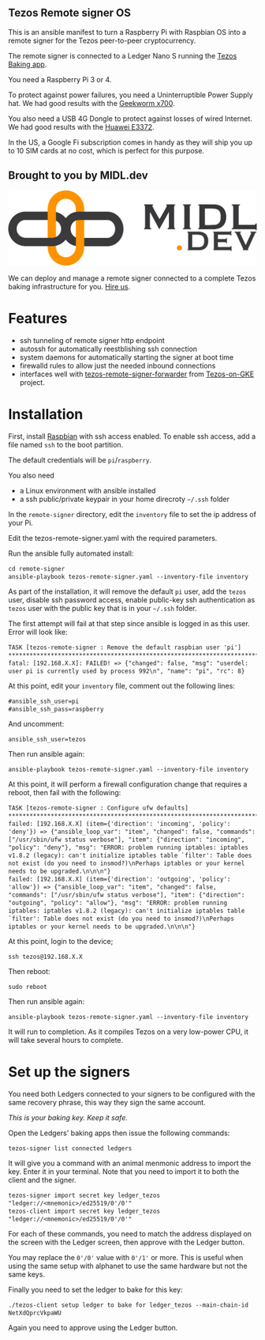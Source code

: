 Tezos Remote signer OS
----------------------

This is an ansible manifest to turn a Raspberry Pi with Raspbian OS into a remote signer for the Tezos peer-to-peer cryptocurrency.

The remote signer is connected to a Ledger Nano S running the [Tezos Baking app](https://github.com/obsidiansystems/ledger-app-tezos).

You need a Raspberry Pi 3 or 4.

To protect against power failures, you need a Uninterruptible Power Supply hat. We had good results with the [Geekworm x700](https://geekworm.com/products/rapberry-pi-ups-hat-safe-shutdown-shield-x700-power-management-board).

You also need a USB 4G Dongle to protect against losses of wired Internet. We had good results with the [Huawei E3372](https://www.amazon.com/Huawei-E3372h-153-Unlocked-Europe-Middle/dp/B01N6P3HI2).

In the US, a Google Fi subscription comes in handy as they will ship you up to 10 SIM cards at no cost, which is perfect for this purpose.

Brought to you by MIDL.dev
--------------------------

![MIDL.dev](midl-dev-logo.png)

We can deploy and manage a remote signer connected to a complete Tezos baking infrastructure for you. [Hire us](https://midl.dev).

Features
========

* ssh tunneling of remote signer http endpoint
* autossh for automatically reestblishing ssh connection
* system daemons for automatically starting the signer at boot time
* firewalld rules to allow just the needed inbound connections
* interfaces well with [tezos-remote-signer-forwarder](https://github.com/midl-dev/tezos-on-gke/tree/master/docker/tezos-remote-signer-forwarder) from [Tezos-on-GKE](https://github.com/midl-dev/tezos-on-gke/tree/master/docker/tezos-remote-signer-forwarder) project.

Installation
============

First, install [Raspbian](https://www.raspberrypi.org/downloads/raspbian/) with ssh access enabled. To enable ssh access, add a file named `ssh` to the boot partition.

The default credentials will be `pi`/`raspberry`.

You also need

* a Linux environment with ansible installed
* a ssh public/private keypair in your home direcroty `~/.ssh` folder

In the `remote-signer` directory, edit the `inventory` file to set the ip address of your Pi.

Edit the tezos-remote-signer.yaml with the required parameters.

Run the ansible fully automated install:

```
cd remote-signer
ansible-playbook tezos-remote-signer.yaml --inventory-file inventory
```

As part of the installation, it will remove the default `pi` user, add the `tezos` user, disable ssh password access, enable public-key ssh authentication as `tezos` user with the public key that is in your `~/.ssh` folder.

The first attempt will fail at that step since ansible is logged in as this user. Error will look like:

```
TASK [tezos-remote-signer : Remove the default raspbian user 'pi'] ***********************************************************************************************************************************************************************************************************************************************************
fatal: [192.168.X.X]: FAILED! => {"changed": false, "msg": "userdel: user pi is currently used by process 992\n", "name": "pi", "rc": 8}
```

At this point, edit your `inventory` file, comment out the following lines:

```
#ansible_ssh_user=pi
#ansible_ssh_pass=raspberry
```

And uncomment:

```
ansible_ssh_user=tezos
```

Then run ansible again:

```
ansible-playbook tezos-remote-signer.yaml --inventory-file inventory
```

At this point, it will perform a firewall configuration change that requires a reboot, then fail with the following:

```
TASK [tezos-remote-signer : Configure ufw defaults] **************************************************************************************************************************************************************************************************************************************************************************
failed: [192.168.X.X] (item={'direction': 'incoming', 'policy': 'deny'}) => {"ansible_loop_var": "item", "changed": false, "commands": ["/usr/sbin/ufw status verbose"], "item": {"direction": "incoming", "policy": "deny"}, "msg": "ERROR: problem running iptables: iptables v1.8.2 (legacy): can't initialize iptables table `filter': Table does not exist (do you need to insmod?)\nPerhaps iptables or your kernel needs to be upgraded.\n\n\n"}
failed: [192.168.X.X] (item={'direction': 'outgoing', 'policy': 'allow'}) => {"ansible_loop_var": "item", "changed": false, "commands": ["/usr/sbin/ufw status verbose"], "item": {"direction": "outgoing", "policy": "allow"}, "msg": "ERROR: problem running iptables: iptables v1.8.2 (legacy): can't initialize iptables table `filter': Table does not exist (do you need to insmod?)\nPerhaps iptables or your kernel needs to be upgraded.\n\n\n"}
```

At this point, login to the device;

```
ssh tezos@192.168.X.X
```

Then reboot:

```
sudo reboot
```

Then run ansible again:

```
ansible-playbook tezos-remote-signer.yaml --inventory-file inventory
```

It will run to completion. As it compiles Tezos on a very low-power CPU, it will take several hours to complete.

Set up the signers
==================

You need both Ledgers connected to your signers to be configured with the same recovery phrase, this way they sign the same account.

*This is your baking key. Keep it safe.*

Open the Ledgers' baking apps then issue the following commands:

```
tezos-signer list connected ledgers
```

It will give you a command with an animal menmonic address to import the key. Enter it in your terminal. Note that you need to import it to both the client and the signer.

```
tezos-signer import secret key ledger_tezos "ledger://<mnemonic>/ed25519/0'/0'" 
tezos-client import secret key ledger_tezos "ledger://<mnemonic>/ed25519/0'/0'" 
```

For each of these commands, you need to match the address displayed on the screen with the Ledger screen, then approve with the Ledger button.

You may replace the `0'/0'` value with `0'/1'` or more. This is useful when using the same setup with alphanet to use the same hardware but not the same keys.

Finally you need to set the ledger to bake for this key:

```
./tezos-client setup ledger to bake for ledger_tezos --main-chain-id NetXdQprcVkpaWU
```

Again you need to approve using the Ledger button.
